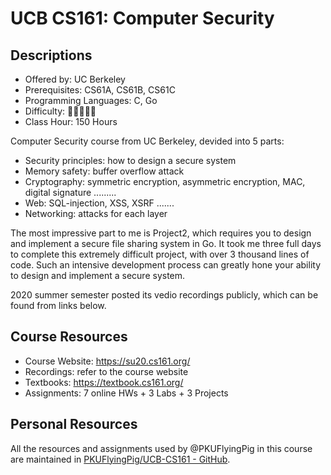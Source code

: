 # UCB CS161: Computer Security

## Descriptions

- Offered by: UC Berkeley
- Prerequisites: CS61A, CS61B, CS61C
- Programming Languages: C, Go
- Difficulty: 🌟🌟🌟🌟🌟
- Class Hour: 150 Hours

Computer Security course from UC Berkeley, devided into 5 parts:

- Security principles: how to design a secure system
- Memory safety: buffer overflow attack
- Cryptography: symmetric encryption, asymmetric encryption, MAC, digital signature .........
- Web: SQL-injection, XSS, XSRF .......
- Networking: attacks for each layer

The most impressive part to me is Project2, which requires you to  design and implement a secure file sharing system in Go. It took me three full days to complete this extremely difficult project, with over 3 thousand lines of code. Such an intensive development process can greatly hone your ability to design and implement a secure system.

2020 summer semester posted its vedio recordings publicly, which can be found from links below.

## Course Resources

- Course Website: <https://su20.cs161.org/>
- Recordings: refer to the course website
- Textbooks: <https://textbook.cs161.org/>
- Assignments: 7 online HWs + 3 Labs + 3 Projects

## Personal Resources

All the resources and assignments used by @PKUFlyingPig in this course are maintained in [PKUFlyingPig/UCB-CS161 - GitHub](https://github.com/PKUFlyingPig/UCB-CS161).
